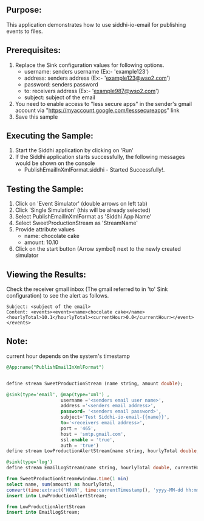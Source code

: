 
## Purpose:
This application demonstrates how to use siddhi-io-email for publishing events to files.

## Prerequisites:
1) Replace the Sink configuration values for following options.
    - username: senders username (Ex:- 'example123')
    - address: senders address (Ex:- 'example123@wso2.com')
    - password: senders password
    - to: receivers address (Ex:- 'example987@wso2.com')
    - subject: subject of the email
2) You need to enable access to "less secure apps" in the sender's gmail account via "https://myaccount.google.com/lesssecureapps" link
3) Save this sample

## Executing the Sample:
1) Start the Siddhi application by clicking on 'Run'
2) If the Siddhi application starts successfully, the following messages would be shown on the console
    * PublishEmailInXmlFormat.siddhi - Started Successfully!.

## Testing the Sample:
1) Click on 'Event Simulator' (double arrows on left tab)
2) Click 'Single Simulation' (this will be already selected)
3) Select PublishEmailInXmlFormat as 'Siddhi App Name'
4) Select SweetProductionStream as 'StreamName'
5) Provide attribute values
    - name: chocolate cake
    - amount: 10.10
6) Click on the start button (Arrow symbol) next to the newly created simulator

## Viewing the Results:
Check the receiver gmail inbox (The gmail referred to in 'to' Sink configuration) to see the alert as follows.

    Subject: <subject of the email>
    Content: <events><event><name>chocolate cake</name><hourlyTotal>10.1</hourlyTotal><currentHour>0.0</currentHour></event></events>

## Note: 
current hour depends on the system's timestamp<br/>

```sql
@App:name("PublishEmailInXmlFormat")


define stream SweetProductionStream (name string, amount double);

@sink(type='email', @map(type='xml') ,
                    username ='<senders email user name>',
                    address ='<senders email address>',
                    password= '<senders email password>',
                    subject='Test Siddhi-io-email-{{name}}', 
                    to='<receivers email address>',
                    port = '465',
                    host = 'smtp.gmail.com',
                    ssl.enable = 'true',
                    auth = 'true')                
define stream LowProductionAlertStream(name string, hourlyTotal double, currentHour  double);

@sink(type='log')
define stream EmailLogStream(name string, hourlyTotal double, currentHour  double);

from SweetProductionStream#window.time(1 min)
select name, sum(amount) as hourlyTotal,
convert(time:extract('HOUR', time:currentTimestamp(), 'yyyy-MM-dd hh:mm:ss'), 'double') as currentHour
insert into LowProductionAlertStream;

from LowProductionAlertStream
insert into EmailLogStream;
```